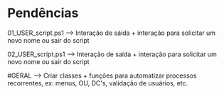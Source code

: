 # Pendências
01_USER_script.ps1 --> Interação de sáida + interação para solicitar um novo nome ou sair do script

02_USER_script.ps1 --> Interação de saída + interação para solicitar um novo nome ou sair do script

#GERAL --> Criar classes + funções para automatizar processos recorrentes, ex: menus, OU, DC's, validação de usuários, etc.
